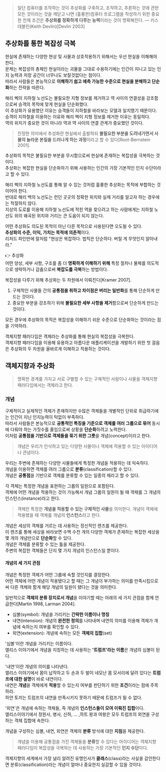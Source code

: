 > 일단 컴퓨터를 조작하는 것이 추상화를 구축하고, 조작하고, 추론하는 것에 관한 모든 것이라는 것을 깨닫고 나면 (훌륭한)컴퓨터 프로그램을 작성하기 위한 중요한 전제 조건은  **추상화를 정확하게 다루는 능력**이라는 것이 명확해진다. — 키스 데블린(Keith Devlin)[Devlin 2003]

## 추상화를 통한 복잡성 극복

현실에 존재하는 다양한 현상 및 사물과 상호작용하기 위해서는 우선 현실을 이해해야 한다.  
문제는 복잡성의 총체인 현실이라는 괴물을 그대로 수용하기에는 인간이 지니고 있는 인지 능력과 저장 공간이 너무나도 보잘것없다는 점이다.  
따라서 사람들은 본능적으로 **이해하기 쉽고 예측 가능한 수준으로 현실을 분해하고 단순화**하는 전략을 따른다.  

해리 벡의 지하철 노선도는 불필요한 지형 정보를 제거하고 역 사이의 연결성을 강조함으로써 승객의 목적에 맞게 현실을 단순화했다.  
이 추상화가 유용했던 이유는 승객들이 지하철을 바라보는 모델과 일치했기 때문이다.  
승객이 지하철을 이용하는 이유와 해리 벡이 지형 정보를 제거한 이유는 동일하다.  
역의 위치가 중요한 것이 아니라 역과 역 사이의 연결 관계가 중요했던 것이다.  

> 진정한 의미에서 추성화란 현실에서 출발하되 **불필요한 부분을 도려내가면서 사물의 놀라운 본질을 드러나게 하는 과정**이라고 할 수 있다[Root-Bernstein 2001].  

추상화의 목적은 불필요한 부분을 무시함으로써 현실에 존재하는 복잡성을 극복하는 것이다.  
추상화는 복잡한 현실을 단순화하기 위해 사용하는 인간의 가장 기본적인 인지 수단이라고 할 수 있다.  

해리 벡의 지하철 노선도를 통해 알 수 있는 것처럼 훌륭한 추상화는 목적에 부합하는 것이어야 한다.  
반대로 해리 백의 노선도는 런던 곳곳의 정확한 위치와 실제 거리를 알고자 하는 경우에는 적절하지 않다.  
지상의 도로를 이용해 지하철 노선도에 적힌 역을 찾으려고 하는 사람에게는 지하철 노선도 위의 왜곡된 위치와 거리는 큰 도움이 되지 않는다.  

어떤 추상화도 의도된 목적이 아닌 다른 목적으로 사용된다면 오도될 수 있다.  
**추상화의 수준, 이익, 가치는 목적에 의존적**이다.  
리처드 파인만에 말처럼 "현상은 복잡하다. 법칙은 단순하다. 버릴 게 무엇인지 알아내라."

👉 추상화  
어떤 양상, 세부 사항, 구조를 좀 더 **명확하게 이해하기 위해** 특정 절차나 물체를 의도적으로 생략하거나 감춤으로써 **복잡도를 극복**하는 방법이다.  

복잡성을 다루기 위해 추상화는 두 차원에서 이뤄진다[Kramer 2007].
1. 구체적인 사물들 간의 **공통점을 취하고 차이점은 버리는 일반화**를 통해 단순하게 만드는 것이다.  
2. 중요한 부분을 강조하기 위해 **불필요한 세부 사항을 제거**함으로써 단순하게 만드는 것이다.  

모든 경우에 추상화의 목적은 복잡성을 이해하기 쉬운 수준으로 단순화하는 것이라는 점을 기억하라.

객체지향 패러다임은 객체라는 추상화를 통해 현실의 복잡성을 극복한다.  
객체지향 패러다임을 이용해 유용하고 아름다운 애플리케이션을 개발하기 위한 첫 걸음은 추상화의 두 차원을 올바르게 이해하고 적용하는 것이다.

## 객체지향과 추상화

> 명확한 경계를 가지고 서로 구별할 수 있는 구체적인 사람이나 사물을 객체지향 패러다임에서는 객체라고 한다.  

### 개념

구체적이고 실제적인 객체가 존재하지만 수많은 객체들을 개별적인 단위로 취급하기에는 인간이 지닌 인지능력이 턱없이 부족하다.  
따라서 사람들은 본능적으로 **공통적인 특징을 기준으로 객체를 여러 그룹으로 묶어** 동시에 다뤄야 하는 가짓수를 줄임으로써 상황을 **단순화**하려고 노력한다.  
이처럼 **공통점을 기반으로 객체들을 묶기 위한 그릇**을 개념(concept)이라고 한다.   
> 개념은 우리가 인식하고 있는 다양한 사물이나 객체에 적용할 수 있는 아이디어나 관념이다.  

우리는 주변에 존재하는 다양한 사물들에게 특정한 개념을 적용하는 데 익숙하다.  
개념을 이용하면 객체를 여러 그룹으로 **분류**(classification)할 수 있다.  
개념은 **공통점**을 기반으로 객체를 분류할 수 있는 일종의 체라고 할 수 있다.  

각 객체는 특정한 개념을 표현하는 그룹의 일원으로 포함된다.  
객체에 어떤 개념을 적용하는 것이 가능해서 개념 그룹의 일원이 될 때 객체를 그 개념의 인스턴스(instance)라고 한다.

> 객체란 특정한 **개념을 적용할 수 있는 구체적인 사물**을 의미한다. 개념이 객체에 적용됐을 때 객체를 개념의 **인스턴스**라고 한다.

개념은 세상의 객체를 거르는 데 사용하는 정신적인 렌즈를 제공한다.  
이 렌즈를 통해 세상을 바라보면 수백 수천 개의 다양한 객체가 존재하는 복잡한 세상을 몇 개의 개념만으로 **단순화**할 수 있다.  
개념은 객체를 분류할 수 있는 틀을 제공한다.  
주변의 복잡한 객체들은 단지 몇 가지 개념의 인스턴스일 뿐이다.  

#### 개념의 세 가지 관점

개념은 특정한 객체가 어떤 그룹에 속할 것인지를 결정한다.  
어떤 객체에 어떤 개념이 적용됐다고 할 때는 그 개념이 부가하는 의미를 만족시킴으로써 다른 객체와 함게 해당 개념의 일원이 됐다는 것을 의미한다.  

일반적으로 **객체의 분류 장치로서 개념**을 이야기할 때는 아래의 세 가지 관점을 함께 언급한다[Martin 1998, Larman 2004].  
- 심볼(symbol): 개념을 가리키는 **간략한 이름이나 명칭**
- 내연(intension): 개념의 **완전한 정의**를 나타내며 내연의 의미를 이용해 객체가 개념에 속하는지 여부를 확인할 수 있다.
- 외연(extension): 개념에 속하는 모든 **객체의 집합**(set)

'심볼'이란 개념을 가리키는 이름이다.  
앨리스 이야기에서 개념을 지칭하는 데 사용하는 **'트럼프'라는 이름**은 개념의 심볼이 된다.  

'내연'이란 개념의 의미를 나타낸다.  
앨리스 이야기에서 몸이 납작하고 두 손과 두 발이 네모난 몸 모서리에 달려 있다는 **트럼프에 대한 설명**이 바로 내연이다.  
내연은 **개념**을 객체에게 **적용**할 수 있는지 여부를 판단하기 위한 **조건**이라는 점에 주목하라.  
하얀 토끼는 트럼프의 내연을 만족시키지 못하기 때문에 트럼프가 될 수 없다.  

'외연'은 개념에 속하는 객체들, 즉 개념의 **인스턴스들이 모여 이뤄진 집합**이다.  
앨리스이야기에서 정원사, 병사, 신하, ... ,하트 왕과 여왕은 모두 트럼프의 외연을 구성하는 객체 집합에 속한다.  

개념을 구성하는 심볼, 내연, 외연은 객체의 **분류** 방식에 대한 **지침**을 제공한다.  
> 개념을 이용해 공통점을 가진 객체들을 **분류**할 수 있다는 아이디어는 객체지향 패러다임이 복잡성을 극복하는 데 사용하는 가장 기본적인 **인지 수단**이다.  

객체지향의 세계에서 가장 널리 알려진 유명인사가 **클래스**(class)라는 사실을 감안한다면 분류(classification)라는 개념이 얼마나 중요한지 실감할 수 있을 것이다.  


